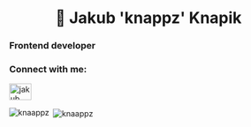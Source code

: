 <h1 align="center">👋 Jakub 'knappz' Knapik</h1>
<h3>Frontend developer</h3>

<h3 align="left">Connect with me:</h3>
<p align="left">
<a href="https://www.linkedin.com/in/jakub-knapik-3183232a3/" target="blank"><img align="center" src="https://raw.githubusercontent.com/rahuldkjain/github-profile-readme-generator/master/src/images/icons/Social/linked-in-alt.svg" alt="jakub knapik" height="30" width="40" /></a>
</p>

<p><img align="left" src="https://github-readme-stats.vercel.app/api/top-langs?username=knaappz&show_icons=true&locale=en&layout=compact" alt="knaappz" /></p>

<p>&nbsp;<img align="center" src="https://github-readme-stats.vercel.app/api?username=knaappz&show_icons=true&locale=en" alt="knaappz" /></p>
